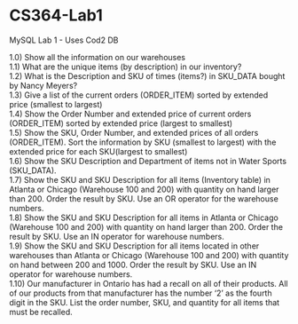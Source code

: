 # CS364-Lab1
MySQL Lab 1 - Uses Cod2 DB

1.0)   Show all the information on our warehouses <br />
1.1)   What are the unique items (by description) in our inventory? <br />
1.2)  What is the Description and SKU of times (items?) in SKU_DATA bought by Nancy Meyers? <br />
1.3)   Give a list of the current orders (ORDER_ITEM) sorted by extended price (smallest to largest) <br />
1.4)   Show the Order Number and extended price of  current orders (ORDER_ITEM) sorted by extended price (largest to smallest) <br />
1.5)   Show the SKU, Order Number, and extended prices of all orders (ORDER_ITEM). Sort the information by SKU (smallest to largest) with the extended price for each SKU(largest to smallest) <br />
1.6)   Show the SKU Description and Department of items not in  Water Sports (SKU_DATA). <br />
1.7)   Show the SKU and SKU Description for all items (Inventory table)  in  Atlanta or Chicago (Warehouse 100 and 200)  with quantity on hand larger than 200. Order the result by SKU. Use an OR operator for the warehouse numbers. <br />
1.8)   Show the SKU and SKU Description for all items  in  Atlanta or Chicago (Warehouse 100 and 200)  with quantity on hand larger than 200. Order the result by SKU. Use an IN operator for warehouse numbers. <br />
1.9)   Show the SKU and SKU Description for all items  located in other warehouses than Atlanta or Chicago (Warehouse 100 and 200)  with quantity on hand between 200 and 1000. Order the result by SKU. Use an IN operator for warehouse numbers. <br />
1.10)  Our manufacturer in Ontario has had a recall on all of their products.  All of our products from that manufacturer has the number ‘2’ as the fourth digit in the SKU.  List the order number, SKU, and quantity for all items that must be recalled. <br />
